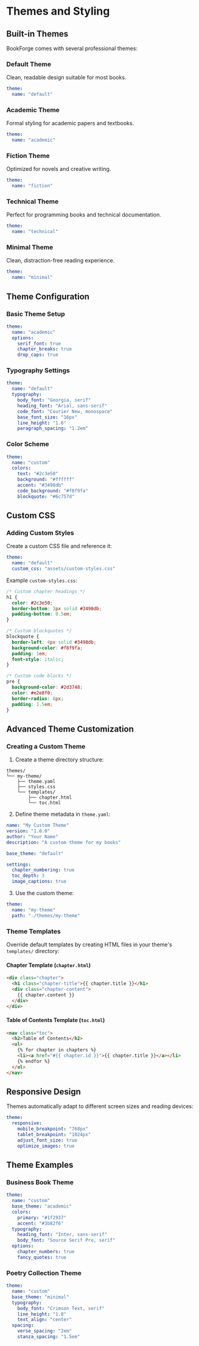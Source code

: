 # Themes and Styling

## Built-in Themes

BookForge comes with several professional themes:

### Default Theme
Clean, readable design suitable for most books.
```yaml
theme:
  name: "default"
```

### Academic Theme
Formal styling for academic papers and textbooks.
```yaml
theme:
  name: "academic"
```

### Fiction Theme
Optimized for novels and creative writing.
```yaml
theme:
  name: "fiction"
```

### Technical Theme
Perfect for programming books and technical documentation.
```yaml
theme:
  name: "technical"
```

### Minimal Theme
Clean, distraction-free reading experience.
```yaml
theme:
  name: "minimal"
```

## Theme Configuration

### Basic Theme Setup

```yaml
theme:
  name: "academic"
  options:
    serif_font: true
    chapter_breaks: true
    drop_caps: true
```

### Typography Settings

```yaml
theme:
  name: "default"
  typography:
    body_font: "Georgia, serif"
    heading_font: "Arial, sans-serif"
    code_font: "Courier New, monospace"
    base_font_size: "16px"
    line_height: "1.6"
    paragraph_spacing: "1.2em"
```

### Color Scheme

```yaml
theme:
  name: "custom"
  colors:
    text: "#2c3e50"
    background: "#ffffff"
    accent: "#3498db"
    code_background: "#f8f9fa"
    blockquote: "#6c757d"
```

## Custom CSS

### Adding Custom Styles

Create a custom CSS file and reference it:

```yaml
theme:
  name: "default"
  custom_css: "assets/custom-styles.css"
```

Example `custom-styles.css`:

```css
/* Custom chapter headings */
h1 {
  color: #2c3e50;
  border-bottom: 3px solid #3498db;
  padding-bottom: 0.5em;
}

/* Custom blockquotes */
blockquote {
  border-left: 4px solid #3498db;
  background-color: #f8f9fa;
  padding: 1em;
  font-style: italic;
}

/* Custom code blocks */
pre {
  background-color: #2d3748;
  color: #e2e8f0;
  border-radius: 8px;
  padding: 1.5em;
}
```

## Advanced Theme Customization

### Creating a Custom Theme

1. Create a theme directory structure:
```
themes/
└── my-theme/
    ├── theme.yaml
    ├── styles.css
    └── templates/
        ├── chapter.html
        └── toc.html
```

2. Define theme metadata in `theme.yaml`:
```yaml
name: "My Custom Theme"
version: "1.0.0"
author: "Your Name"
description: "A custom theme for my books"

base_theme: "default"

settings:
  chapter_numbering: true
  toc_depth: 3
  image_captions: true
```

3. Use the custom theme:
```yaml
theme:
  name: "my-theme"
  path: "./themes/my-theme"
```

### Theme Templates

Override default templates by creating HTML files in your theme's `templates/` directory:

#### Chapter Template (`chapter.html`)
```html
<div class="chapter">
  <h1 class="chapter-title">{{ chapter.title }}</h1>
  <div class="chapter-content">
    {{ chapter.content }}
  </div>
</div>
```

#### Table of Contents Template (`toc.html`)
```html
<nav class="toc">
  <h2>Table of Contents</h2>
  <ul>
    {% for chapter in chapters %}
    <li><a href="#{{ chapter.id }}">{{ chapter.title }}</a></li>
    {% endfor %}
  </ul>
</nav>
```

## Responsive Design

Themes automatically adapt to different screen sizes and reading devices:

```yaml
theme:
  responsive:
    mobile_breakpoint: "768px"
    tablet_breakpoint: "1024px"
    adjust_font_size: true
    optimize_images: true
```

## Theme Examples

### Business Book Theme
```yaml
theme:
  name: "custom"
  base_theme: "academic"
  colors:
    primary: "#1f2937"
    accent: "#3b82f6"
  typography:
    heading_font: "Inter, sans-serif"
    body_font: "Source Serif Pro, serif"
  options:
    chapter_numbers: true
    fancy_quotes: true
```

### Poetry Collection Theme
```yaml
theme:
  name: "custom"
  base_theme: "minimal"
  typography:
    body_font: "Crimson Text, serif"
    line_height: "1.8"
    text_align: "center"
  spacing:
    verse_spacing: "2em"
    stanza_spacing: "1.5em"
```